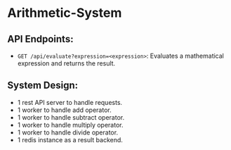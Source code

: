 # Arithmetic-System

## API Endpoints:
- `GET /api/evaluate?expression=<expression>`: Evaluates a mathematical expression and returns the result.

## System Design:
- 1 rest API server to handle requests.
- 1 worker to handle add operator.
- 1 worker to handle subtract operator.
- 1 worker to handle multiply operator.
- 1 worker to handle divide operator.
- 1 redis instance as a result backend.